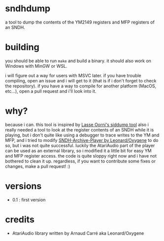 # sndhdump
a tool to dump the contents of the YM2149 registers and MFP registers of an SNDH.
# building
you should be able to run `make` and build a binary. it should also work on Windows with MinGW or WSL. 

i will figure out a way for users with MSVC later. if you have trouble compiling, open an issue and i will get to it (that is if i don't forget to check the repository). if you have a way to compile for another platform (MacOS, etc...), open a pull request and i'll look into it.
# why?
because i can. this tool is inspired by [Lasse Oorni's siddump tool](https://github.com/cadaver/siddump) also i really needed a tool to look at the register contents of an SNDH while it is playing, but i don't quite like using a debugger to trace writes to the YM and MFP, and i tried to modify [SNDH-Archive-Player by Leonard/Oxygene](https://github.com/arnaud-carre/sndh-player) to do so, but i was not quite successful. luckily the AtariAudio part of the player can be used as an external library, so i modified it a little bit for easy YM and MFP register access.
the code is quite sloppy right now and i have not bothered to clean it up. regardless, if you want to contribute some fixes or changes, make a pull request! :)
# versions
- 0.1 : first version
# credits
- AtariAudio library written by Arnaud Carré aka Leonard/Oxygene
